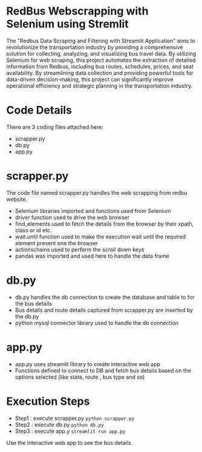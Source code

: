 
# RedBus Webscrapping with Selenium using Stremlit

The "Redbus Data Scraping and Filtering with Streamlit Application" aims to revolutionize the transportation industry by providing a comprehensive solution for collecting, analyzing, and visualizing bus travel data. By utilizing Selenium for web scraping, this project automates the extraction of detailed information from Redbus, including bus routes, schedules, prices, and seat availability. By streamlining data collection and providing powerful tools for data-driven decision-making, this project can significantly improve operational efficiency and strategic planning in the transportation industry.

# Code Details

There are 3 coding files attached here:

- scrapper.py
- db.py
- app.py

# scrapper.py

 The code file named scrapper.py handles the web scrapping from redbu website.
 - Selenium libraries imported and functions used from Selenium
 - driver function used to drive the web browser 
 - find_elements used to fetch the details from the browser by their xpath, class or id etc.
 - wait.until function used to make the execution wait until the required element present one the browser
 - actionschains used to perform the scroll down keys
 - pandas was imported and used here to handle the data frame

 # db.py
 - db.py handles the db connection to create the database and table to for the bus details
 - Bus details and route details captured from scrapper.py are inserted by the db.py
 - python mysql connector library used to handle the db connection

 # app.py
 - app.py uses streamlit library to create interactive web app
 - Functions defined to connect to DB and fetch bus details based on the options selected (like state, route , bus type and so)

# Execution Steps
- Step1 : execute scrapper.py
    `python scrapper.py`
- Step2 : execute db.py
    `python db.py`
- Step3 : execute app.y
    `streamlit run app.py`

Use the interactive web app to see the bus details.
